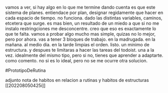 vamos a ver, si hay algo en lo que me termine dando cuenta es que este sistema de planes. entiendace por plan, designar regidamente que hacer en cada espacio de tiempo. no funciona. dado las distintas variables, caminos, etcetera que surge. es mas bien, un resultado de un miedo a que si no me instalo restringciones me desconcentre. creo que eso es exactamente lo que te falta. vamos a probar algo mucho mas simple, quizas no lo mejor, pero por ahora. vas a tener 3 bloques de trabajo. 
en la madrugada. en la mañana. al medio dia. en la tarde limpias el orden. listo. un minimo de estructura. y despues te limitaras  a hacer las tareas del todoist. una a la vez. idealmente del mismo tipo, pero si no, tienes que aprender a adaptarte. como comento. no si es lo ideal, pero no se me ocurre otra solucion.

#PrototipoDeRutina


adjunto nota de habitos en relacion a rutinas y habitos de estructuras [[202208050425i]]



